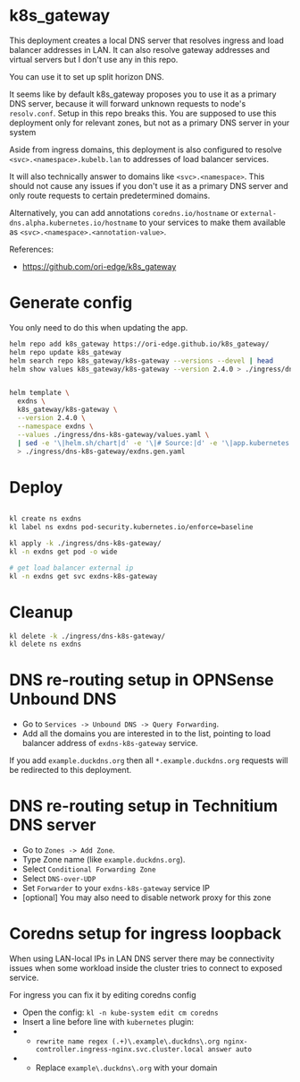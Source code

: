 
# k8s_gateway

This deployment creates a local DNS server that resolves
ingress and load balancer addresses in LAN.
It can also resolve gateway addresses and virtual servers
but I don't use any in this repo.

You can use it to set up split horizon DNS.

It seems like by default k8s_gateway proposes you
to use it as a primary DNS server,
because it will forward unknown requests to node's `resolv.conf`.
Setup in this repo breaks this. You are supposed to use this deployment
only for relevant zones, but not as a primary DNS server in your system

Aside from ingress domains, this deployment is also configured
to resolve `<svc>.<namespace>.kubelb.lan` to addresses of load balancer services.

It will also technically answer to domains like `<svc>.<namespace>`.
This should not cause any issues if you don't use it as a primary DNS server
and only route requests to certain predetermined domains.

Alternatively, you can add annotations
`coredns.io/hostname` or `external-dns.alpha.kubernetes.io/hostname`
to your services to make them available as `<svc>.<namespace>.<annotation-value>`.

References:
- https://github.com/ori-edge/k8s_gateway

# Generate config

You only need to do this when updating the app.

```bash
helm repo add k8s_gateway https://ori-edge.github.io/k8s_gateway/
helm repo update k8s_gateway
helm search repo k8s_gateway/k8s-gateway --versions --devel | head
helm show values k8s_gateway/k8s-gateway --version 2.4.0 > ./ingress/dns-k8s-gateway/default-values.yaml
```

```bash

helm template \
  exdns \
  k8s_gateway/k8s-gateway \
  --version 2.4.0 \
  --namespace exdns \
  --values ./ingress/dns-k8s-gateway/values.yaml \
  | sed -e '\|helm.sh/chart|d' -e '\|# Source:|d' -e '\|app.kubernetes.io/managed-by|d' -e '\|app.kubernetes.io/instance|d' -e '\|app.kubernetes.io/part-of|d' -e '\|app.kubernetes.io/version|d' \
  > ./ingress/dns-k8s-gateway/exdns.gen.yaml

```

# Deploy

```bash

kl create ns exdns
kl label ns exdns pod-security.kubernetes.io/enforce=baseline

kl apply -k ./ingress/dns-k8s-gateway/
kl -n exdns get pod -o wide

# get load balancer external ip
kl -n exdns get svc exdns-k8s-gateway

```

# Cleanup

```bash
kl delete -k ./ingress/dns-k8s-gateway/
kl delete ns exdns
```

# DNS re-routing setup in OPNSense Unbound DNS

- Go to `Services -> Unbound DNS -> Query Forwarding`.
- Add all the domains you are interested in to the list,
pointing to load balancer address of `exdns-k8s-gateway` service.

If you add `example.duckdns.org` then all `*.example.duckdns.org` requests
will be redirected to this deployment.

# DNS re-routing setup in Technitium DNS server

- Go to `Zones -> Add Zone`.
- Type Zone name (like `example.duckdns.org`).
- Select `Conditional Forwarding Zone`
- Select `DNS-over-UDP`
- Set `Forwarder` to your `exdns-k8s-gateway` service IP
- [optional] You may also need to disable network proxy for this zone

# Coredns setup for ingress loopback

When using LAN-local IPs in LAN DNS server there may be connectivity issues
when some workload inside the cluster tries to connect to exposed service.

For ingress you can fix it by editing coredns config

- Open the config: `kl -n kube-system edit cm coredns`
- Insert a line before line with `kubernetes` plugin:
- - `rewrite name regex (.+)\.example\.duckdns\.org nginx-controller.ingress-nginx.svc.cluster.local answer auto`
- - Replace `example\.duckdns\.org` with your domain
